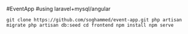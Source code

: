 #EventApp
#using laravel+mysql/angular

``git clone https://github.com/soghammed/event-app.git
php artisan migrate
php artisan db:seed
cd frontend
npm install
npm serve``

